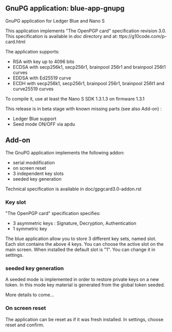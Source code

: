 ## GnuPG application: blue-app-gnupg

GnuPG application for Ledger Blue and Nano S

This application implements "The OpenPGP card" specification revision 3.0. This specification is available in *doc* directory and at:
ttps://g10code.com/p-card.html

The application supports:
  - RSA with key up to 4096 bits 
  - ECDSA with secp256k1, secp256r1, brainpool 256r1 and brainpool 256t1 curves
  - EDDSA with Ed25519 curve 
  - ECDH with  secp256k1, secp256r1, brainpool 256r1, brainpool 256t1 and curve25519 curves

To compile it, use at least the Nano S SDK 1.3.1.3 on firmware 1.3.1

This release is in beta stage with known missing parts (see also Add-on) :

   * Ledger Blue support
   * Seed mode ON/OFF via apdu


## Add-on

The GnuPG application implements the following addon:
  - serial moddification
  - on screen reset
  - 3 independent key slots
  - seeded key generation

Technical specification is available in doc/gpgcard3.0-addon.rst

   
### Key slot

"The OpenPGP card" specification specifies:
  - 3 asymmetric keys : Signature, Decryption, Authentication
  - 1 symmetric key

The blue application allow you to store 3 different key sets, named slot. Each slot contains the above 4 keys.
You can choose the active slot on the main screen.
When installed the default slot is "1". You can change it in settings.

   
### seeded key generation

A seeded mode is implemented in order to restore private keys on a new token.
In this mode key material is generated from the global token seeded.

More details to come... 

### On screen reset

The application can be reset as if it was fresh installed. In settings, choose reset and confirm.

